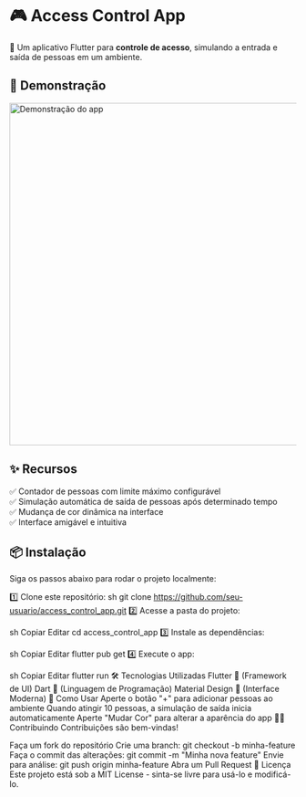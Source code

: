 # 🎮 Access Control App

🚀 Um aplicativo Flutter para **controle de acesso**, simulando a entrada e saída de pessoas em um ambiente.

## 📸 Demonstração
<img src="https://via.placeholder.com/600x300?text=Demo+do+App" alt="Demonstração do app" width="600">

## ✨ **Recursos**
✅ Contador de pessoas com limite máximo configurável  
✅ Simulação automática de saída de pessoas após determinado tempo  
✅ Mudança de cor dinâmica na interface  
✅ Interface amigável e intuitiva  

## 📦 **Instalação**
Siga os passos abaixo para rodar o projeto localmente:

1️⃣ Clone este repositório:
sh
git clone https://github.com/seu-usuario/access_control_app.git
2️⃣ Acesse a pasta do projeto:

sh
Copiar
Editar
cd access_control_app
3️⃣ Instale as dependências:

sh
Copiar
Editar
flutter pub get
4️⃣ Execute o app:

sh
Copiar
Editar
flutter run
🛠️ Tecnologias Utilizadas
Flutter 🚀 (Framework de UI)
Dart 💙 (Linguagem de Programação)
Material Design 🎨 (Interface Moderna)
📌 Como Usar
Aperte o botão "+" para adicionar pessoas ao ambiente
Quando atingir 10 pessoas, a simulação de saída inicia automaticamente
Aperte "Mudar Cor" para alterar a aparência do app
👨‍💻 Contribuindo
Contribuições são bem-vindas!

Faça um fork do repositório
Crie uma branch: git checkout -b minha-feature
Faça o commit das alterações: git commit -m "Minha nova feature"
Envie para análise: git push origin minha-feature
Abra um Pull Request
📜 Licença
Este projeto está sob a MIT License - sinta-se livre para usá-lo e modificá-lo.
